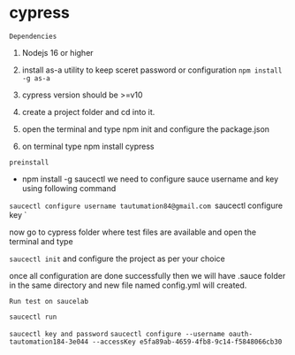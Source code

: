 # cypress

```Dependencies```

1. Nodejs 16 or higher
2. install as-a utility to keep sceret password or configuration
`npm install -g as-a`
3. cypress version should be >=v10


1. create a project folder and cd into it.
2. open the terminal and type npm init and configure the package.json
3. on terminal type npm install cypress


`preinstall`
- npm install -g saucectl
we need to configure sauce username and key using following command

`saucectl configure username tautumation84@gmail.com
`saucectl configure key `

now go to cypress folder where test files are available and open the terminal and type

`saucectl init` and configure the project as per your choice

once all configuration are done successfully then we will have .sauce folder in the same directory and new file named
config.yml will created. 

``` Run test on saucelab ```

`saucectl run`

``saucectl key and password``
`saucectl configure --username oauth-tautomation184-3e044 --accessKey e5fa89ab-4659-4fb8-9c14-f5848066cb30`



